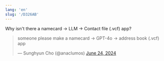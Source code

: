 ```yaml
---
lang: 'en'
slug: '/D326AB'
---
```


Why isn't there a namecard → LLM → Contact file (.vcf) app?

<blockquote class="twitter-tweet">

someone please make a namecard → GPT-4o → address book (.vcf) app

&mdash; Sunghyun Cho (@anaclumos) [June 24, 2024](https://twitter.com/anaclumos/status/1805222555562983922?ref_src=twsrc%5Etfw)

</blockquote>
